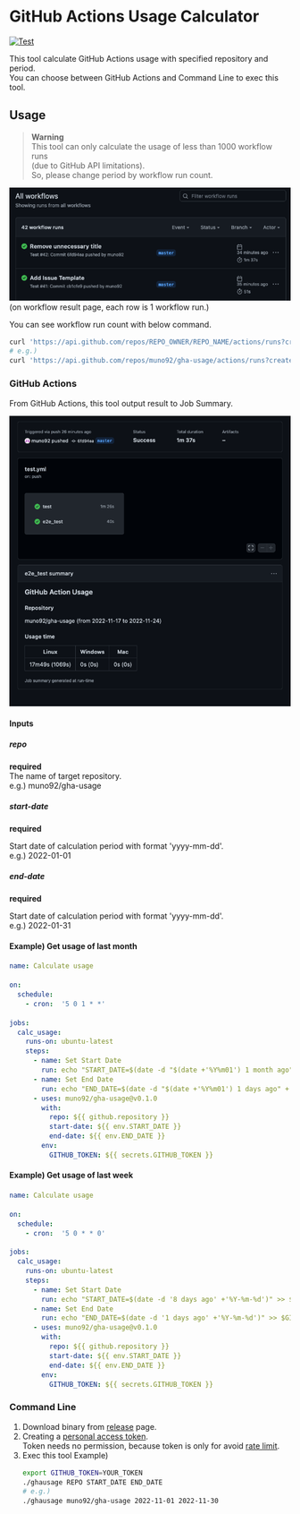 # GitHub Actions Usage Calculator

[![Test](https://github.com/muno92/gha-usage/actions/workflows/test.yml/badge.svg)](https://github.com/muno92/gha-usage/actions/workflows/test.yml)

This tool calculate GitHub Actions usage with specified repository and period.  
You can choose between GitHub Actions and Command Line to exec this tool.

## Usage

> **Warning**  
> This tool can only calculate the usage of less than 1000 workflow runs  
> (due to GitHub API limitations).  
> So, please change period by workflow run count.

![workflow run example](./assets/workflow_runs.png)  
(on workflow result page, each row is 1 workflow run.)

You can see workflow run count with below command.

```bash
curl 'https://api.github.com/repos/REPO_OWNER/REPO_NAME/actions/runs?created=START_DATE..END_DATE' | jq '.total_count'
# e.g.)
curl 'https://api.github.com/repos/muno92/gha-usage/actions/runs?created=2022-11-01..2022-11-30' | jq '.total_count'
```

### GitHub Actions

From GitHub Actions, this tool output result to Job Summary.

![job summary example](./assets/job_summary.png)

#### Inputs

##### repo

**required**  
The name of target repository.  
e.g.) muno92/gha-usage

##### start-date

**required**

Start date of calculation period with format 'yyyy-mm-dd'.  
e.g.) 2022-01-01

##### end-date

**required**

Start date of calculation period with format 'yyyy-mm-dd'.  
e.g.) 2022-01-31

#### Example) Get usage of last month

```yaml
name: Calculate usage

on:
  schedule:
    - cron:  '5 0 1 * *'
    
jobs:
  calc_usage:
    runs-on: ubuntu-latest
    steps:
      - name: Set Start Date
        run: echo "START_DATE=$(date -d "$(date +'%Y%m01') 1 month ago" +'%Y-%m-%d')" >> $GITHUB_ENV
      - name: Set End Date
        run: echo "END_DATE=$(date -d "$(date +'%Y%m01') 1 days ago" +'%Y-%m-%d')" >> $GITHUB_ENV
      - uses: muno92/gha-usage@v0.1.0
        with:
          repo: ${{ github.repository }}
          start-date: ${{ env.START_DATE }}
          end-date: ${{ env.END_DATE }}
        env:
          GITHUB_TOKEN: ${{ secrets.GITHUB_TOKEN }}
```

#### Example) Get usage of last week

```yaml
name: Calculate usage

on:
  schedule:
    - cron:  '5 0 * * 0'
    
jobs:
  calc_usage:
    runs-on: ubuntu-latest
    steps:
      - name: Set Start Date
        run: echo "START_DATE=$(date -d '8 days ago' +'%Y-%m-%d')" >> $GITHUB_ENV
      - name: Set End Date
        run: echo "END_DATE=$(date -d '1 days ago' +'%Y-%m-%d')" >> $GITHUB_ENV
      - uses: muno92/gha-usage@v0.1.0
        with:
          repo: ${{ github.repository }}
          start-date: ${{ env.START_DATE }}
          end-date: ${{ env.END_DATE }}
        env:
          GITHUB_TOKEN: ${{ secrets.GITHUB_TOKEN }}
```

### Command Line

1. Download binary from [release](https://github.com/muno92/gha-usage/releases) page.
2. Creating a [personal access token](https://docs.github.com/ja/authentication/keeping-your-account-and-data-secure/creating-a-personal-access-token).  
  Token needs no permission, because token is only for avoid [rate limit](https://docs.github.com/en/rest/overview/resources-in-the-rest-api#rate-limiting).
3. Exec this tool
   Example)
   ```bash
   export GITHUB_TOKEN=YOUR_TOKEN
   ./ghausage REPO START_DATE END_DATE
   # e.g.)
   ./ghausage muno92/gha-usage 2022-11-01 2022-11-30
   ```
